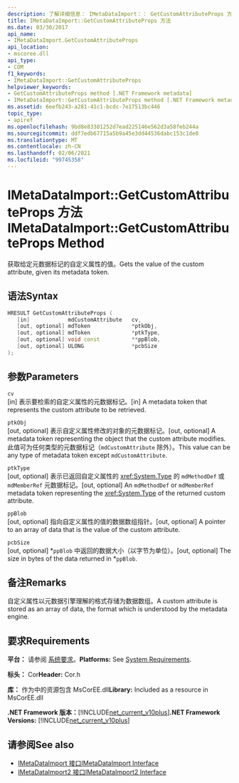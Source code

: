 ```yaml
---
description: 了解详细信息： IMetaDataImport：： GetCustomAttributeProps 方法
title: IMetaDataImport::GetCustomAttributeProps 方法
ms.date: 03/30/2017
api_name:
- IMetaDataImport.GetCustomAttributeProps
api_location:
- mscoree.dll
api_type:
- COM
f1_keywords:
- IMetaDataImport::GetCustomAttributeProps
helpviewer_keywords:
- GetCustomAttributeProps method [.NET Framework metadata]
- IMetaDataImport::GetCustomAttributeProps method [.NET Framework metadata]
ms.assetid: 6eefb243-a281-41c1-bcdc-7e17513bc446
topic_type:
- apiref
ms.openlocfilehash: 9bd8e83301252d7ead225146e562d3a58feb244a
ms.sourcegitcommit: ddf7edb67715a5b9a45e3dd44536dabc153c1de0
ms.translationtype: MT
ms.contentlocale: zh-CN
ms.lasthandoff: 02/06/2021
ms.locfileid: "99745358"
---
```

# <a name="imetadataimportgetcustomattributeprops-method"></a><span data-ttu-id="c95fd-103">IMetaDataImport::GetCustomAttributeProps 方法</span><span class="sxs-lookup"><span data-stu-id="c95fd-103">IMetaDataImport::GetCustomAttributeProps Method</span></span>

<span data-ttu-id="c95fd-104">获取给定元数据标记的自定义属性的值。</span><span class="sxs-lookup"><span data-stu-id="c95fd-104">Gets the value of the custom attribute, given its metadata token.</span></span>  
  
## <a name="syntax"></a><span data-ttu-id="c95fd-105">语法</span><span class="sxs-lookup"><span data-stu-id="c95fd-105">Syntax</span></span>  
  
```cpp  
HRESULT GetCustomAttributeProps (  
   [in]            mdCustomAttribute   cv,  
   [out, optional] mdToken             *ptkObj,  
   [out, optional] mdToken             *ptkType,  
   [out, optional] void const          **ppBlob,  
   [out, optional] ULONG               *pcbSize  
);  
```  
  
## <a name="parameters"></a><span data-ttu-id="c95fd-106">参数</span><span class="sxs-lookup"><span data-stu-id="c95fd-106">Parameters</span></span>  

 `cv`  
 <span data-ttu-id="c95fd-107">[in] 表示要检索的自定义属性的元数据标记。</span><span class="sxs-lookup"><span data-stu-id="c95fd-107">[in] A metadata token that represents the custom attribute to be retrieved.</span></span>  
  
 `ptkObj`  
 <span data-ttu-id="c95fd-108">[out, optional] 表示自定义属性修改的对象的元数据标记。</span><span class="sxs-lookup"><span data-stu-id="c95fd-108">[out, optional] A metadata token representing the object that the custom attribute modifies.</span></span> <span data-ttu-id="c95fd-109">此值可为任何类型的元数据标记（`mdCustomAttribute` 除外）。</span><span class="sxs-lookup"><span data-stu-id="c95fd-109">This value can be any type of metadata token except `mdCustomAttribute`.</span></span>  
  
 `ptkType`  
 <span data-ttu-id="c95fd-110">[out, optional] 表示已返回自定义属性的 <xref:System.Type> 的 `mdMethodDef` 或 `mdMemberRef` 元数据标记。</span><span class="sxs-lookup"><span data-stu-id="c95fd-110">[out, optional] An `mdMethodDef` or `mdMemberRef` metadata token representing the <xref:System.Type> of the returned custom attribute.</span></span>  
  
 `ppBlob`  
 <span data-ttu-id="c95fd-111">[out, optional] 指向自定义属性的值的数据数组指针。</span><span class="sxs-lookup"><span data-stu-id="c95fd-111">[out, optional] A pointer to an array of data that is the value of the custom attribute.</span></span>  
  
 `pcbSize`  
 <span data-ttu-id="c95fd-112">[out, optional] \*`ppBlob` 中返回的数据大小（以字节为单位）。</span><span class="sxs-lookup"><span data-stu-id="c95fd-112">[out, optional] The size in bytes of the data returned in \*`ppBlob`.</span></span>  
  
## <a name="remarks"></a><span data-ttu-id="c95fd-113">备注</span><span class="sxs-lookup"><span data-stu-id="c95fd-113">Remarks</span></span>  

 <span data-ttu-id="c95fd-114">自定义属性以元数据引擎理解的格式存储为数据数组。</span><span class="sxs-lookup"><span data-stu-id="c95fd-114">A custom attribute is stored as an array of data, the format which is understood by the metadata engine.</span></span>  
  
## <a name="requirements"></a><span data-ttu-id="c95fd-115">要求</span><span class="sxs-lookup"><span data-stu-id="c95fd-115">Requirements</span></span>  

 <span data-ttu-id="c95fd-116">**平台：** 请参阅 [系统要求](../../get-started/system-requirements.md)。</span><span class="sxs-lookup"><span data-stu-id="c95fd-116">**Platforms:** See [System Requirements](../../get-started/system-requirements.md).</span></span>  
  
 <span data-ttu-id="c95fd-117">**标头：** Cor</span><span class="sxs-lookup"><span data-stu-id="c95fd-117">**Header:** Cor.h</span></span>  
  
 <span data-ttu-id="c95fd-118">**库：** 作为中的资源包含 MsCorEE.dll</span><span class="sxs-lookup"><span data-stu-id="c95fd-118">**Library:** Included as a resource in MsCorEE.dll</span></span>  
  
 <span data-ttu-id="c95fd-119">**.NET Framework 版本：**[!INCLUDE[net_current_v10plus](../../../../includes/net-current-v10plus-md.md)]</span><span class="sxs-lookup"><span data-stu-id="c95fd-119">**.NET Framework Versions:** [!INCLUDE[net_current_v10plus](../../../../includes/net-current-v10plus-md.md)]</span></span>  
  
## <a name="see-also"></a><span data-ttu-id="c95fd-120">请参阅</span><span class="sxs-lookup"><span data-stu-id="c95fd-120">See also</span></span>

- [<span data-ttu-id="c95fd-121">IMetaDataImport 接口</span><span class="sxs-lookup"><span data-stu-id="c95fd-121">IMetaDataImport Interface</span></span>](imetadataimport-interface.md)
- [<span data-ttu-id="c95fd-122">IMetaDataImport2 接口</span><span class="sxs-lookup"><span data-stu-id="c95fd-122">IMetaDataImport2 Interface</span></span>](imetadataimport2-interface.md)
